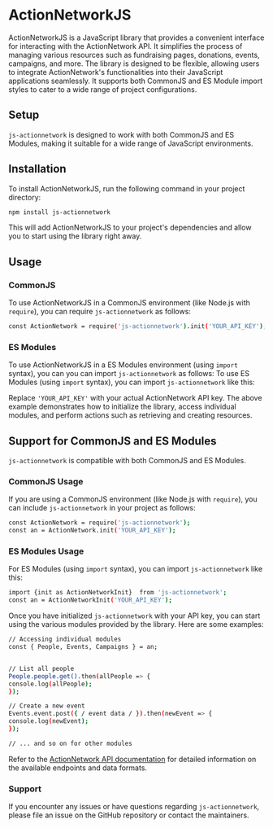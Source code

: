 # ActionNetworkJS

ActionNetworkJS is a JavaScript library that provides a convenient interface for interacting with the ActionNetwork API. It simplifies the process of managing various resources such as fundraising pages, donations, events, campaigns, and more. The library is designed to be flexible, allowing users to integrate ActionNetwork's functionalities into their JavaScript applications seamlessly. It supports both CommonJS and ES Module import styles to cater to a wide range of project configurations.

## Setup

`js-actionnetwork` is designed to work with both CommonJS and ES Modules, making it suitable for a wide range of JavaScript environments.

## Installation

To install ActionNetworkJS, run the following command in your project directory:
```sh
npm install js-actionnetwork
```

This will add ActionNetworkJS to your project's dependencies and allow you to start using the library right away.

## Usage

### CommonJS

To use ActionNetworkJS in a CommonJS environment (like Node.js with `require`), you can require `js-actionnetwork` as follows:
```sh
const ActionNetwork = require('js-actionnetwork').init('YOUR_API_KEY');
```

### ES Modules

To use ActionNetworkJS in a ES Modules environment (using `import` syntax), you can you can import `js-actionnetwork` as follows:
To use ES Modules (using `import` syntax), you can import `js-actionnetwork` like this:

Replace `'YOUR_API_KEY'` with your actual ActionNetwork API key. The above example demonstrates how to initialize the library, access individual modules, and perform actions such as retrieving and creating resources.

## Support for CommonJS and ES Modules

`js-actionnetwork` is compatible with both CommonJS and ES Modules.

### CommonJS Usage

If you are using a CommonJS environment (like Node.js with `require`), you can include `js-actionnetwork` in your project as follows:

```sh
const ActionNetwork = require('js-actionnetwork');
const an = ActionNetwork.init('YOUR_API_KEY');
```

### ES Modules Usage

For ES Modules (using `import` syntax), you can import `js-actionnetwork` like this:

```sh
import {init as ActionNetworkInit}  from 'js-actionnetwork';
const an = ActionNetworkInit('YOUR_API_KEY');
```

Once you have initialized `js-actionnetwork` with your API key, you can start using the various modules provided by the library. Here are some examples:

```sh
// Accessing individual modules
const { People, Events, Campaigns } = an;


// List all people
People.people.get().then(allPeople => {
console.log(allPeople);
});

// Create a new event
Events.event.post({ / event data / }).then(newEvent => {
console.log(newEvent);
});

// ... and so on for other modules
```

Refer to the [ActionNetwork API documentation](https://actionnetwork.org/docs) for detailed information on the available endpoints and data formats.

### Support

If you encounter any issues or have questions regarding `js-actionnetwork`, please file an issue on the GitHub repository or contact the maintainers.